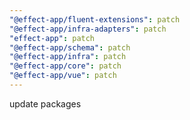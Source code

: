 ```yaml
---
"@effect-app/fluent-extensions": patch
"@effect-app/infra-adapters": patch
"effect-app": patch
"@effect-app/schema": patch
"@effect-app/infra": patch
"@effect-app/core": patch
"@effect-app/vue": patch
---
```


update packages
